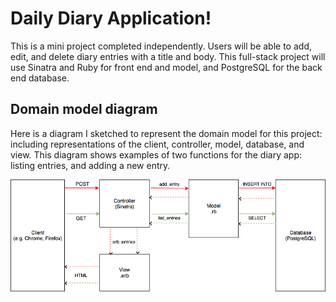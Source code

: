 # Daily Diary Application!

This is a mini project completed independently. Users will be able to add, edit, and delete diary entries with a title and body. This full-stack project will use Sinatra and Ruby for front end and model, and PostgreSQL for the back end database.

## Domain model diagram

Here is a diagram I sketched to represent the domain model for this project: including representations of the client, controller, model, database, and view. This diagram shows examples of two functions for the diary app: listing entries, and adding a new entry.

![image](./diagram.png)
